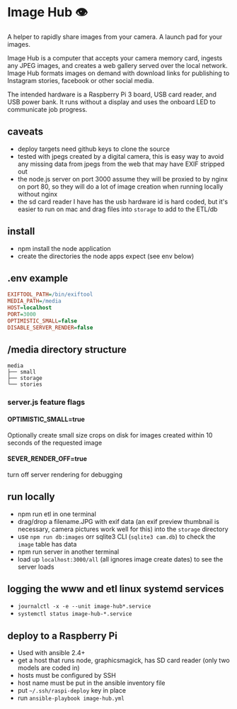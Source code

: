 # Image Hub 👁
A helper to rapidly share images from your camera.
A launch pad for your images.

Image Hub is a computer that accepts your camera memory card, ingests any JPEG images, and creates a web gallery served over the local network. Image Hub formats images on demand with download links for publishing to Instagram stories, facebook or other social media.

The intended hardware is a Raspberry Pi 3 board, USB card reader, and USB power bank. It runs without a display and uses the onboard LED to communicate job progress.

## caveats
- deploy targets need github keys to clone the source
- tested with jpegs created by a digital camera, this is easy way to avoid any missing data from jpegs from the web that may have EXIF stripped out
- the node.js server on port 3000 assume they will be proxied to by nginx on port 80, so they will do a lot of image creation when running locally without nginx
- the sd card reader I have has the usb hardware id is hard coded, but it's easier to run on mac and drag files into `storage` to add to the ETL/db

## install
- npm install the node application
- create the directories the node apps expect (see env below)

## .env example
```ini
EXIFTOOL_PATH=/bin/exiftool
MEDIA_PATH=/media
HOST=localhost
PORT=3000
OPTIMISTIC_SMALL=false
DISABLE_SERVER_RENDER=false
```

## /media directory structure
```
media
├── small
├── storage
└── stories
```

### server.js feature flags
#### OPTIMISTIC_SMALL=true
Optionally create small size crops on disk for images created within 10 seconds of the requested image
#### SEVER_RENDER_OFF=true
turn off server rendering for debugging

## run locally
- npm run etl in one terminal
- drag/drop a filename.JPG with exif data (an exif preview thumbnail is necessary, camera pictures work well for this) into the `storage` directory
- use `npm run db:images` orr sqlite3 CLI (`sqlite3 cam.db`) to check the `image` table has data
- npm run server in another terminal
- load up `localhost:3000/all` (all ignores image create dates) to see the server loads


## logging the www and etl linux systemd services
- `journalctl -x -e --unit image-hub*.service`
- `systemctl status image-hub-*.service`

## deploy to a Raspberry Pi
- Used with ansible 2.4+
- get a host that runs node, graphicsmagick, has SD card reader (only two models are coded in)
- hosts must be configured by SSH
- host name must be put in the ansible inventory file
- put `~/.ssh/raspi-deploy` key in place
- run `ansible-playbook image-hub.yml`
